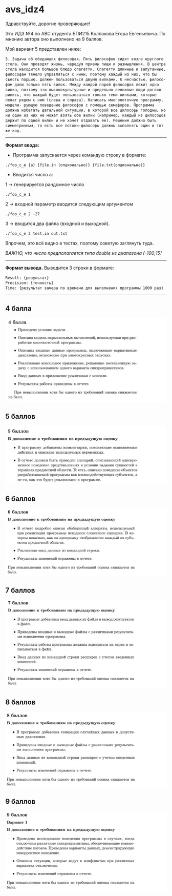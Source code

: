 # avs_idz4
Здравствуйте, дорогие проверяющие! 

Это ИДЗ №4 по АВС студента БПИ215 Колпакова Егора Евгеньевича. По мнению автора оно выполнено на 9 баллов.

Мой вариант 5 представлен ниже:
```
5. Задача об обедающих философах. Пять философов сидят возле круглого стола. Они проводят жизнь, чередуя приемы пищи и размышления. В центре стола находится большое блюдо спагетти. Спагетти длинные и запутанные, философам тяжело управляться с ними, поэтому каждый из них, что бы съесть порцию, должен пользоваться двумя вилками. К несчастью, филосо- фам дали только пять вилок. Между каждой парой философов лежит одна вилка, поэтому эти высококультурные и предельно вежливые люди догово- рились, что каждый будет пользоваться только теми вилками, которые лежат рядом с ним (слева и справа). Написать многопоточную программу, модели- рующую поведение философов с помощью семафоров. Программа должна избегать фатальной ситуации, в которой все философы голодны, но ни один из них не может взять обе вилки (например, каждый из философов держит по одной вилки и не хочет отдавать ее). Решение должно быть симметричным, то есть все потоки-философы должны выполнять один и тот же код.
```

---
**Формат ввода:**
- Программа запускается через командую строку в формате:

```
./foo_c_e {a} {file.in (опционально)} {file.txt(опционально)}
```
- Вводится число a: 

1 -> генерируется рандомное число
```
./foo_c_e 1
```
2 -> входной параметр вводится следующим аргументом
```
./foo_c_e 2 -27
```
3 -> вводится два файла (входной и выходной). 
```
./foo_c_e 3 test.in out.txt
```
Впрочем, это всё видно в тестах, поэтому советую заглянуть туда.

*ВАЖНО, что число предполагается типа double из диапазона [-100;15]*

---
**Формат вывода.**
Выводится 3 строки в формате:
```
Result: {результат}
Precision: {точность}
Time: {результат замера по времени для выполнения программы 1000 раз}
```
---
## 4 балла
![v6](https://github.com/kolpakovee/avs_idz4/blob/main/4.png)
## 5 баллов
![v6](https://github.com/kolpakovee/avs_idz4/blob/main/5.png)
## 6 баллов
![v6](https://github.com/kolpakovee/avs_idz4/blob/main/6.png)
## 7 баллов
![v6](https://github.com/kolpakovee/avs_idz4/blob/main/7.png)
## 8 баллов
![v6](https://github.com/kolpakovee/avs_idz4/blob/main/8.png)
## 9 баллов
![v6](https://github.com/kolpakovee/avs_idz4/blob/main/9.png)
